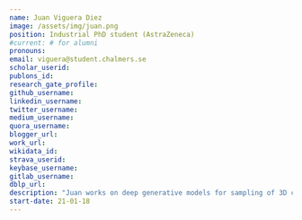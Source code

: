 ```yaml
---
name: Juan Viguera Diez
image: /assets/img/juan.png
position: Industrial PhD student (AstraZeneca)
#current: # for alumni
pronouns: 
email: viguera@student.chalmers.se
scholar_userid: 
publons_id:
research_gate_profile:
github_username:
linkedin_username:
twitter_username:
medium_username:
quora_username:
blogger_url:
work_url:
wikidata_id:
strava_userid:
keybase_username:
gitlab_username:
dblp_url:
description: "Juan works on deep generative models for sampling of 3D configurations of small, drug-like molecules, and molecular property prediction (Industry advisors: Ola Engkvist and Atanas Patronov). Before starting as a PhD student, Juan worked in the group as a MSc student with Sara to build deep generative models for molecular design with desired property profiles and 3D conformer distributions. That project was co-supervised by Dr. Rocío Mercado (AstraZeneca)."
start-date: 21-01-18
---
```


